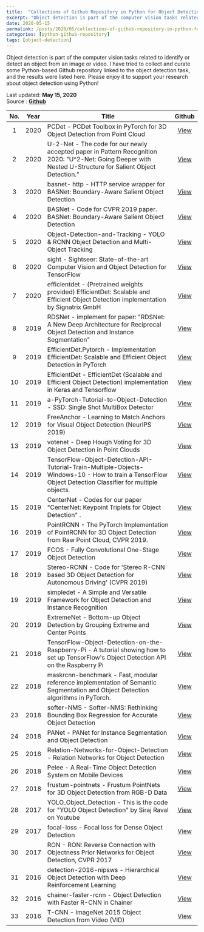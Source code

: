 ```yaml
---
title:  "Collections of Github Repository in Python for Object Detection Task"
excerpt: "Object detection is part of the computer vision tasks related to identify or detect an object from an image or video. I have tried to collect and curate some Python-based Github repository linked to the object detection task, and the results were listed here. Please enjoy it to support your research about object detection using Python! "
date: 2020-05-15
permalink: /posts/2020/05/collections-of-github-repository-in-python-for-object-detection-task/
categories: [python-github-repository]
tags: [object-detection]
---
```


Object detection is part of the computer vision tasks related to identify or detect an object from an image or video. I have tried to collect and curate some Python-based Github repository linked to the object detection task, and the results were listed here. Please enjoy it to support your research about object detection using Python!  

Last updated: **May 15, 2020** <br />
Source      : [**Github**](https://github.com/)

|No.| Year  |  Title | Github   |
|:-:| :---: | ------ | :------: |
|1|2020|PCDet - PCDet Toolbox in PyTorch for 3D Object Detection from Point Cloud| [View](https://github.com/sshaoshuai/PCDet) |
|2|2020|U-2-Net - The code for our newly accepted paper in Pattern Recognition 2020: "U^2-Net: Going Deeper with Nested U-Structure for Salient Object Detection."| [View](https://github.com/NathanUA/U-2-Net) |
|3|2020|basnet- http - HTTP service wrapper for BASNet: Boundary-Aware Salient Object Detection| [View](https://github.com/cyrildiagne/basnet-http) |
|4|2020|BASNet - Code for CVPR 2019 paper. BASNet: Boundary-Aware Salient Object Detection| [View](https://github.com/NathanUA/BASNet) |
|5|2020|Object-Detection-and-Tracking - YOLO & RCNN Object Detection and Multi-Object Tracking| [View](https://github.com/yehengchen/Object-Detection-and-Tracking) |
|6|2020|sight - Sightseer: State-of-the-art Computer Vision and Object Detection for TensorFlow| [View](https://github.com/rish-16/sight) |
|7|2020|efficientdet - (Pretrained weights provided) EfficientDet: Scalable and Efficient Object Detection implementation by Signatrix GmbH| [View](https://github.com/signatrix/efficientdet) |
|8|2019|RDSNet - implement for paper: "RDSNet: A New Deep Architecture for Reciprocal Object Detection and Instance Segmentation"| [View](https://github.com/wangsr126/RDSNet) |
|9|2019|EfficientDet.Pytorch - Implementation EfficientDet: Scalable and Efficient Object Detection in PyTorch| [View](https://github.com/toandaominh1997/EfficientDet.Pytorch) |
|10|2019|EfficientDet - EfficientDet (Scalable and Efficient Object Detection) implementation in Keras and Tensorflow| [View](https://github.com/xuannianz/EfficientDet) |
|11|2019|a-PyTorch-Tutorial-to-Object-Detection - SSD: Single Shot MultiBox Detector| [View](https://github.com/sgrvinod/a-PyTorch-Tutorial-to-Object-Detection) |
|12|2019|FreeAnchor - Learning to Match Anchors for Visual Object Detection (NeurIPS 2019)| [View](https://github.com/zhangxiaosong18/FreeAnchor) |
|13|2019|votenet - Deep Hough Voting for 3D Object Detection in Point Clouds| [View](https://github.com/facebookresearch/votenet) |
|14|2019|TensorFlow-Object-Detection-API-Tutorial-Train-Multiple-Objects-Windows-10 - How to train a TensorFlow Object Detection Classifier for multiple objects.| [View](https://github.com/EdjeElectronics/TensorFlow-Object-Detection-API-Tutorial-Train-Multiple-Objects-Windows-10) |
|15|2019|CenterNet - Codes for our paper "CenterNet: Keypoint Triplets for Object Detection" .| [View](https://github.com/Duankaiwen/CenterNet) |
|16|2019|PointRCNN - The PyTorch Implementation of PointRCNN for 3D Object Detection from Raw Point Cloud, CVPR 2019.| [View](https://github.com/sshaoshuai/PointRCNN) |
|17|2019|FCOS - Fully Convolutional One-Stage Object Detection| [View](https://github.com/tianzhi0549/FCOS) |
|18|2019|Stereo-RCNN - Code for 'Stereo R-CNN based 3D Object Detection for Autonomous Driving' (CVPR 2019)| [View](https://github.com/HKUST-Aerial-Robotics/Stereo-RCNN) |
|19|2019|simpledet - A Simple and Versatile Framework for Object Detection and Instance Recognition| [View](https://github.com/TuSimple/simpledet) |
|20|2019|ExtremeNet - Bottom-up Object Detection by Grouping Extreme and Center Points| [View](https://github.com/xingyizhou/ExtremeNet) |
|21|2018|TensorFlow-Object-Detection-on-the-Raspberry-Pi - A tutorial showing how to set up TensorFlow's Object Detection API on the Raspberry Pi| [View](https://github.com/EdjeElectronics/TensorFlow-Object-Detection-on-the-Raspberry-Pi) |
|22|2018|maskrcnn-benchmark - Fast, modular reference implementation of Semantic Segmentation and Object Detection algorithms in PyTorch.| [View](https://github.com/facebookresearch/maskrcnn-benchmark) |
|23|2018|softer-NMS - Softer-NMS: Rethinking Bounding Box Regression for Accurate Object Detection| [View](https://github.com/yihui-he/softer-NMS) |
|24|2018|PANet - PANet for Instance Segmentation and Object Detection| [View](https://github.com/ShuLiu1993/PANet) |
|25|2018|Relation-Networks-for-Object-Detection - Relation Networks for Object Detection| [View](https://github.com/msracver/Relation-Networks-for-Object-Detection) |
|26|2018|Pelee - A Real-Time Object Detection System on Mobile Devices| [View](https://github.com/Robert-JunWang/Pelee) |
|27|2018|frustum-pointnets - Frustum PointNets for 3D Object Detection from RGB-D Data| [View](https://github.com/charlesq34/frustum-pointnets) |
|28|2017|YOLO_Object_Detection - This is the code for "YOLO Object Detection" by Siraj Raval on Youtube| [View](https://github.com/llSourcell/YOLO_Object_Detection) |
|29|2017|focal-loss - Focal loss for Dense Object Detection| [View](https://github.com/unsky/focal-loss) |
|30|2017|RON - RON: Reverse Connection with Objectness Prior Networks for Object Detection, CVPR 2017| [View](https://github.com/taokong/RON) |
|31|2016|detection-2016-nipsws - Hierarchical Object Detection with Deep Reinforcement Learning| [View](https://github.com/imatge-upc/detection-2016-nipsws) |
|32|2016|chainer-faster-rcnn - Object Detection with Faster R-CNN in Chainer| [View](https://github.com/mitmul/chainer-faster-rcnn) |
|33|2016|T-CNN - ImageNet 2015 Object Detection from Video (VID)| [View](https://github.com/myfavouritekk/T-CNN) |


